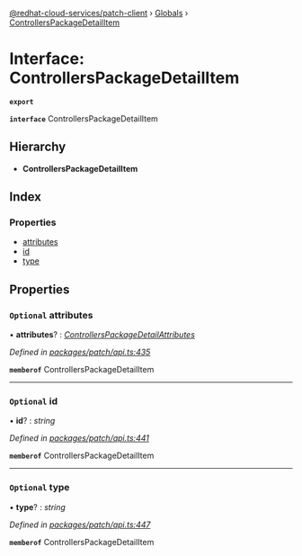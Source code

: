 [@redhat-cloud-services/patch-client](../README.md) › [Globals](../globals.md) › [ControllersPackageDetailItem](controllerspackagedetailitem.md)

# Interface: ControllersPackageDetailItem

**`export`** 

**`interface`** ControllersPackageDetailItem

## Hierarchy

* **ControllersPackageDetailItem**

## Index

### Properties

* [attributes](controllerspackagedetailitem.md#optional-attributes)
* [id](controllerspackagedetailitem.md#optional-id)
* [type](controllerspackagedetailitem.md#optional-type)

## Properties

### `Optional` attributes

• **attributes**? : *[ControllersPackageDetailAttributes](controllerspackagedetailattributes.md)*

*Defined in [packages/patch/api.ts:435](https://github.com/RedHatInsights/javascript-clients/blob/b9b32a6/packages/patch/api.ts#L435)*

**`memberof`** ControllersPackageDetailItem

___

### `Optional` id

• **id**? : *string*

*Defined in [packages/patch/api.ts:441](https://github.com/RedHatInsights/javascript-clients/blob/b9b32a6/packages/patch/api.ts#L441)*

**`memberof`** ControllersPackageDetailItem

___

### `Optional` type

• **type**? : *string*

*Defined in [packages/patch/api.ts:447](https://github.com/RedHatInsights/javascript-clients/blob/b9b32a6/packages/patch/api.ts#L447)*

**`memberof`** ControllersPackageDetailItem
